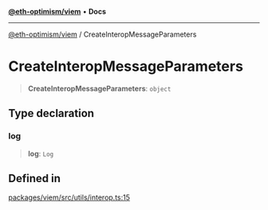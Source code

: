 [**@eth-optimism/viem**](../README.md) • **Docs**

***

[@eth-optimism/viem](../README.md) / CreateInteropMessageParameters

# CreateInteropMessageParameters

> **CreateInteropMessageParameters**: `object`

## Type declaration

### log

> **log**: `Log`

## Defined in

[packages/viem/src/utils/interop.ts:15](https://github.com/ethereum-optimism/ecosystem/blob/ab77241754eb52e5f63719e48141efd7250e972b/packages/viem/src/utils/interop.ts#L15)
